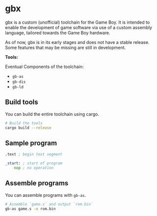 # gbx
gbx is a custom (unofficial) toolchain for the Game Boy. It is intended to
enable the development of game software via use of a custom assembly language,
tailored towards the Game Boy hardware.

As of now, gbx is in its early stages and does not have a stable release. Some
features that may be missing are still in development.

**Tools:**

Eventual Components of the toolchain:
- `gb-as`
- `gb-dis`
- `gb-ld`

## Build tools
You can build the entire toolchain using cargo.
```bash
# Build the tools
cargo build --release
```

## Sample program
```asm
.text ; begin text segment

_start: ; start of program
    nop ; no operation
```

## Assemble programs
You can assemble programs with `gb-as`.
```bash
# Assemble `game.s` and output `rom.bin`
gb-as game.s -o rom.bin
```
